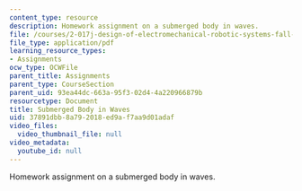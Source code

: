 ```yaml
---
content_type: resource
description: Homework assignment on a submerged body in waves.
file: /courses/2-017j-design-of-electromechanical-robotic-systems-fall-2009/37891dbb8a792018ed9af7aa9d01adaf_MIT2_017JF09_p42.pdf
file_type: application/pdf
learning_resource_types:
- Assignments
ocw_type: OCWFile
parent_title: Assignments
parent_type: CourseSection
parent_uid: 93ea44dc-663a-95f3-02d4-4a220966879b
resourcetype: Document
title: Submerged Body in Waves
uid: 37891dbb-8a79-2018-ed9a-f7aa9d01adaf
video_files:
  video_thumbnail_file: null
video_metadata:
  youtube_id: null
---
```

Homework assignment on a submerged body in waves.

